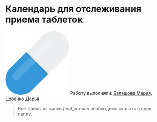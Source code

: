 # Календарь для отслеживания приема таблеток
![](pill.png)
Работу выполняли: [Балашова Мария](https://github.com/BalashovaMaria), [Цобенко Дарья](https://github.com/dariatsobenko)
>Все файлы из папки _final_version_ необходимо скачать в одну папку.
